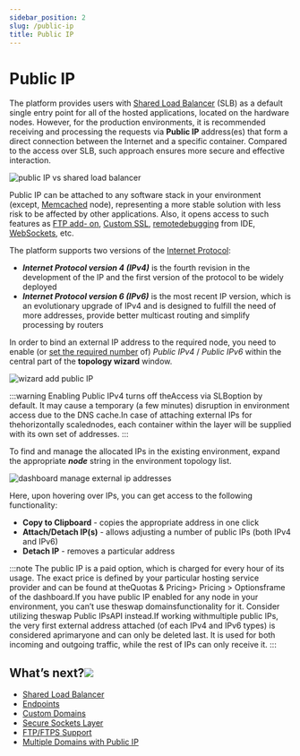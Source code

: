 ```yaml
---
sidebar_position: 2
slug: /public-ip
title: Public IP
---
```

# Public IP

The platform provides users with [Shared Load Balancer](<https://docs.dewacloud.com/docs/shared-load-balancer/>) (SLB) as a default single entry point for all of the hosted
applications, located on the hardware nodes. However, for the production
environments, it is recommended receiving and processing the requests via
**Public IP** address(es) that form a direct connection between the Internet
and a specific container. Compared to the access over SLB, such approach
ensures more secure and effective interaction.

![public IP vs shared load balancer](#)

Public IP can be attached to any software stack in your environment (except,
[Memcached](<https://docs.dewacloud.com/docs/memcached/>)
node), representing a more stable solution with less risk to be affected by
other applications. Also, it opens access to such features as [FTP add-
on](<https://docs.dewacloud.com/docs/ftp-ftps-support/>),
[Custom SSL](<https://docs.dewacloud.com/docs/custom-ssl/>), [remotedebugging](<https://www.virtuozzo.com/application-platform-docs/remote-debugging/>) from IDE, [WebSockets](<https://www.virtuozzo.com/application-platform-docs/websockets/>), etc.

The platform supports two versions of the [Internet
Protocol](<https://en.wikipedia.org/wiki/Internet_Protocol>):

  * _**Internet Protocol version 4 (IPv4)**_ is the fourth revision in the development of the IP and the first version of the protocol to be widely deployed
  * _**Internet Protocol version 6 (IPv6)**_ is the most recent IP version, which is an evolutionary upgrade of IPv4 and is designed to fulfill the need of more addresses, provide better multicast routing and simplify processing by routers

In order to bind an external IP address to the required node, you need to
enable (or [set the required number](<https://www.virtuozzo.com/application-platform-docs/multiple-public-ip/>) of) _Public IPv4_ / _Public IPv6_ within
the central part of the **topology wizard** window.

![wizard add public IP](#)

:::warning Enabling Public IPv4 turns off theAccess via SLBoption by default.
It may cause a temporary (a few minutes) disruption in environment access due
to the DNS cache.In case of attaching external IPs for thehorizontally
scalednodes, each container within the layer will be supplied with its own set
of addresses. :::

To find and manage the allocated IPs in the existing environment, expand the
appropriate _**node**_ string in the environment topology list.

![dashboard manage external ip addresses](#)

Here, upon hovering over IPs, you can get access to the following
functionality:

  * **Copy to Clipboard** \- copies the appropriate address in one click
  * **Attach/Detach IP(s)** \- allows adjusting a number of public IPs (both IPv4 and IPv6)
  * **Detach IP** \- removes a particular address

:::note The public IP is a paid option, which is charged for every hour of its
usage. The exact price is defined by your particular hosting service provider
and can be found at theQuotas & Pricing> Pricing > Optionsframe of the
dashboard.If you have public IP enabled for any node in your environment, you
can’t use theswap domainsfunctionality for it. Consider utilizing theswap
Public IPsAPI instead.If working withmultiple public IPs, the very first
external address attached (of each IPv4 and IPv6 types) is considered
aprimaryone and can only be deleted last. It is used for both incoming and
outgoing traffic, while the rest of IPs can only receive it. :::

## What’s next?[![](#)](<https://www.virtuozzo.com/application-platform-docs/public-ip/#whats-next>)

  * [Shared Load Balancer](<https://docs.dewacloud.com/docs/shared-load-balancer/>)
  * [Endpoints](<https://docs.dewacloud.com/docs/endpoints/>)
  * [Custom Domains](<https://docs.dewacloud.com/docs/custom-domains/>)
  * [Secure Sockets Layer](<https://docs.dewacloud.com/docs/secure-sockets-layer/>)
  * [FTP/FTPS Support](<https://docs.dewacloud.com/docs/ftp-ftps-support/>)
  * [Multiple Domains with Public IP](<https://docs.dewacloud.com/docs/multiple-domains/>)
